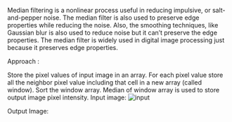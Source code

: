 Median filtering is a nonlinear process useful in reducing impulsive, or salt-and-pepper noise. The median filter is also used to preserve edge properties while reducing the noise. Also, the smoothing techniques, like Gaussian blur is also used to reduce noise but it can’t preserve the edge properties. The median filter is widely used in digital image processing just because it preserves edge properties.

Approach :

Store the pixel values of input image in an array.
For each pixel value store all the neighbor pixel value including that cell in a new array (called window).
Sort the window array.
Median of window array is used to store output image pixel intensity.
Input image:
![input](https://user-images.githubusercontent.com/55890344/97770680-742cd080-1b5b-11eb-8790-1b93d8513fc7.png)


Output Image:
